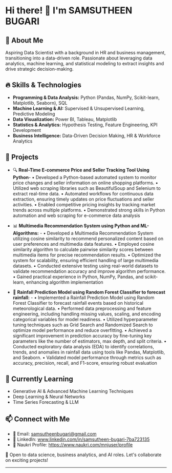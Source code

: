# Hi there! 👋 I'm SAMSUTHEEN BUGARI

## 🚀 About Me
Aspiring Data Scientist with a background in HR and business management, transitioning into a data-driven role. Passionate about leveraging data analytics, machine learning, and statistical modeling to extract insights and drive strategic decision-making.

## 🔥 Skills & Technologies
- **Programming & Data Analysis:** Python (Pandas, NumPy, Scikit-learn, Matplotlib, Seaborn), SQL
- **Machine Learning & AI:** Supervised & Unsupervised Learning, Predictive Modeling
- **Data Visualization:** Power BI, Tableau, Matplotlib
- **Statistics & Analytics:** Hypothesis Testing, Feature Engineering, KPI Development
- **Business Intelligence:** Data-Driven Decision Making, HR & Workforce Analytics

## 📂 Projects
- 🔍 **Real-Time E-commerce Price and Seller Tracking Tool Using Python**-
 • Developed a Python-based automated system to monitor price changes and seller information on online shopping
   platforms.
 • Utilized web scraping libraries such as BeautifulSoup and Selenium to extract real-time data.
 • Automated workflows for continuous data extraction, ensuring timely updates on price fluctuations and seller
   activities.
 • Enabled competitive pricing insights by tracking market trends across multiple platforms.
 • Demonstrated strong skills in Python automation and web scraping for e-commerce data analysis


- 📊 **Multimedia Recommendation System using Python and ML-Algorithms:** -
• Developed a Multimedia Recommendation System utilizing cosine similarity to recommend personalized content
  based on user preferences and multimedia data features.
• Employed cosine similarity algorithm to calculate pairwise similarity scores between multimedia items for precise
  recommendation results.
• Optimized the system for scalability, ensuring efficient handling of large multimedia datasets.
• Conducted extensive testing using real-world datasets to validate recommendation accuracy and improve
  algorithm performance.
• Gained practical experience in Python, NumPy, Pandas, and scikit-learn, enhancing algorithm implementation


- 🤖 **Rainfall Prediction Model using Random Forest Classifier to forecast rainfall:** -
• Implemented a Rainfall Prediction Model using Random Forest Classifier to forecast rainfall events based on
  historical meteorological data.
• Performed data preprocessing and feature engineering, including handling missing values, scaling, and encoding
  categorical variables for model readiness.
• Utilized hyperparameter tuning techniques such as Grid Search and Randomized Search to optimize model
  performance and reduce overfitting.
• Achieved a significant improvement in prediction accuracy by fine-tuning key parameters like the number of
  estimators, max depth, and split criteria.
• Conducted exploratory data analysis (EDA) to identify correlations, trends, and anomalies in rainfall data using
  tools like Pandas, Matplotlib, and Seaborn.
• Validated model performance through metrics such as accuracy, precision, recall, and F1-score, ensuring robust
  evaluation

## 🌱 Currently Learning
- Generative AI & Advanced Machine Learning Techniques
- Deep Learning & Neural Networks
- Time Series Forecasting & LLM

## 📫 Connect with Me
- 📩 Email: samsutheenbugari@gmail.com
- 💼 LinkedIn: www.linkedin.com/in/samsutheen-bugari-7ba723135
- 🏢 Naukri Profile: https://www.naukri.com/mnjuser/profile

📌 Open to data science, business analytics, and AI roles. Let's collaborate on exciting projects!

---

<!---
samsutheenbugari/samsutheenbugari is a ✨ special ✨ repository because its `README.md` (this file) appears on your GitHub profile.
You can click the Preview link to take a look at your changes.
--->
